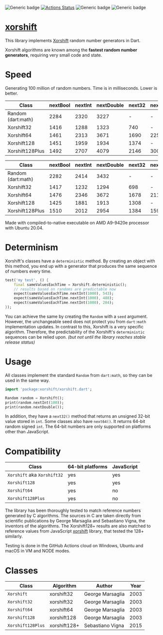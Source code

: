 ![Generic badge](https://img.shields.io/badge/status-draft-red.svg)
[![Actions Status](https://github.com/rtmigo/xorshift/workflows/unittest/badge.svg?branch=master)](https://github.com/rtmigo/xorshift/actions)
![Generic badge](https://img.shields.io/badge/tested_on-Windows_|_MacOS_|_Ubuntu-blue.svg)
![Generic badge](https://img.shields.io/badge/tested_on-VM_|_JS-blue.svg)

# [xorshift](https://github.com/rtmigo/xorshift)

This library implements [Xorshift](https://en.wikipedia.org/wiki/Xorshift) random number generators
in Dart.

Xorshift algorithms are known among the **fastest random number generators**, requiring very small
code and state.

# Speed

Generating 100 million of random numbers. Time is in milliseconds. Lower is better.

| Class              | nextBool | nextInt | nextDouble | next32 | next64 |
|--------------------|----------|---------|------------|--------|--------|
| Random (dart:math) |   2284   |  2320   |    3227    |   -    |   -    |
| Xorshift32         |   1416   |  1288   |    1323    |  740   |   -    |
| Xorshift64         |   1461   |  2313   |    3671    |  1690  |  2259  |
| Xorshift128        |   1451   |  1959   |    1934    |  1374  |   -    |
| Xorshift128Plus    |   1492   |  2707   |    4079    |  2146  |  3009  |

| Class              | nextBool | nextInt | nextDouble | next32 | next64 |
|--------------------|----------|---------|------------|--------|--------|
| Random (dart:math) |   2282   |  2414   |    3432    |   -    |   -    |
| Xorshift32         |   1417   |  1232   |    1294    |  698   |   -    |
| Xorshift64         |   1476   |  2346   |    3672    |  1678  |  2116  |
| Xorshift128        |   1425   |  1881   |    1913    |  1308  |   -    |
| Xorshift128Plus    |   1510   |  2012   |    2954    |  1384  |  1595  |

Made with compiled-to-native executable on AMD A9-9420e processor with Ubuntu 20.04.

# Determinism

Xorshift's classes have a `deterministic` method. By creating an object with this method, you end up with a
generator that produces the same sequence of numbers every time.

``` dart
test('my test', () {
    final sameValuesEachTime = Xorshift.deterministic();
    // results based on randoms are predictable now
    expect(sameValuesEachTime.nextInt(1000), 543);
    expect(sameValuesEachTime.nextInt(1000), 488);
    expect(sameValuesEachTime.nextInt(1000), 284);    
});    
```

You can achieve the same by creating the `Random` with a `seed` argument. However, the unchangeable
seed does not protect you from `dart:math` implementation updates. In contrast to this,
Xorshift is a very specific algorithm. Therefore, the predictability of the
Xorshift's `deterministic`
sequences can be relied upon. *(but not until the library reaches stable release status)*

# Usage

All classes implement the standard `Random` from `dart:math`, so they can be used in the same way.

``` dart
import 'package:xorshift/xorshift.dart';

Random random = Xorshift();
print(random.nextInt(100));
print(random.nextDouble());
```

In addition, they have a `next32()` method that returns an unsigned 32-bit value stored in `int`.
Some classes also have `next64()`. It returns 64-bit random signed `int`. The 64-bit numbers are only
supported on platforms other than JavaScript.

# Compatibility

| Class                            | 64-bit platforms | JavaScript |
|----------------------------------|------------------|------------|
| `Xorshift` aka `Xorshift32`      | yes              | yes        |
| `Xorshift128`                    | yes              | yes        |
| `Xorshift64`                     | yes              | no         |
| `Xorshift128Plus`                | yes              | no         |

The library has been thoroughly tested to match reference numbers generated by C algorithms. The
sources in C are taken directly from scientific publications by George Marsaglia and Sebastiano Vigna,
the inventors of the algorithms. The Xorshift128+ results are also matched to reference values from
JavaScript [xorshift](https://github.com/AndreasMadsen/xorshift) library, that tested the 128+
similarly.

Testing is done in the GitHub Actions cloud on Windows, Ubuntu and macOS in VM and NODE modes.
 
# Classes

| Class             | Algorithm    | Author           | Year |
|-------------------|--------------|------------------|------|
| `Xorshift`        | xorshift32   | George Marsaglia | 2003 |
| `Xorshift32`      | xorshift32   | George Marsaglia | 2003 |
| `Xorshift64`      | xorshift64   | George Marsaglia | 2003 |
| `Xorshift128`     | xorshift128  | George Marsaglia | 2003 |
| `Xorshift128Plus` | xorshift128+ | Sebastiano Vigna | 2015 |

